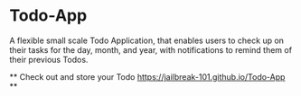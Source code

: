 # Todo-App
A flexible small scale Todo Application, that enables users to check up on their tasks for the day, month, and year, with notifications to remind them of their previous Todos.

** Check out and store your Todo https://jailbreak-101.github.io/Todo-App **
